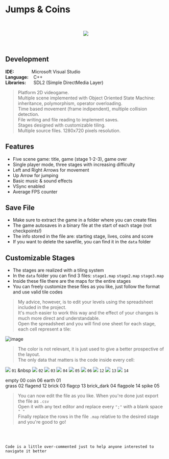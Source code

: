 # Jumps & Coins
<br/>

<p align="center">
  <img src="http://emanuelecarrino.altervista.org/images/portfolio/platform_1280x720.png" />
</p>
<br/>

## Development
**IDE:** &nbsp;&nbsp;&nbsp;&nbsp;&nbsp;&nbsp;&nbsp;&nbsp;&nbsp;&nbsp;&nbsp;&nbsp; Microsoft Visual Studio  
**Language:** &nbsp;&nbsp; C++  
**Libraries:** &nbsp;&nbsp;&nbsp;&nbsp; SDL2 (Simple DirectMedia Layer)
<br/>
> Platform 2D videogame.  
> Multiple scene implemented with Object Oriented State Machine:  
> inheritance, polymorphism, operator overloading.  
> Time based movement (frame indipendent), multiple collision detection.  
> File writing and file reading to implement saves.  
> Stages designed with customizable tiling.  
> Multiple source files. 1280x720 pixels resolution.  

## Features
* Five scene game: title, game (stage 1-2-3), game over
* Single player mode, three stages with increasing difficulty
* Left and Right Arrows for movement
* Up Arrow for jumping
* Basic music & sound effects
* VSync enabled
* Average FPS counter

## Save File
* Make sure to extract the game in a folder where you can create files
* The game autosaves  in a binary file at the start of each stage (not checkpoints!)
* The info stored in the file are: starting stage, lives, coins and score
* If you want to delete the savefile, you can find it in the `data` folder 

## Customizable Stages
* The stages are realized with a tiling system
* In the `data` folder you can find 3 files: `stage1.map`  `stage2.map`  `stage3.map`
* Inside these file there are the maps for the entire stages
* You can freely customize these files as you like, just follow the format and use valid tile codes

> My advice, however, is to edit your levels using the spreadsheet included in the project.  
> It's much easier to work this way and the effect of your changes is much more direct and understandable.  
> Open the spreadsheet and you will find one sheet for each stage, each cell represent a tile:  
  
![image](https://user-images.githubusercontent.com/88102377/169651515-5b4b144c-2eea-4462-8a1e-27a5d8284408.png)
  
> The color is not relevant, it is just used to give a better prospective of the layout.  
> The only data that matters is the code inside every cell:  

<img display="flex" src="https://user-images.githubusercontent.com/88102377/169842473-5d66d0e1-bac5-42e5-a742-d17cc75aefee.png">  `01` &nbsp
<img display="flex" src="https://user-images.githubusercontent.com/88102377/169850543-4028d58d-93ae-4fe6-87e3-d10074f3ffc4.png">  `02` 
<img display="flex" src="https://user-images.githubusercontent.com/88102377/169850288-c57e448f-7abf-4adc-a1d2-5e7ceb4e3456.png">  `03` 
<img display="flex" src="https://user-images.githubusercontent.com/88102377/169850304-73fbe59a-a557-4389-a8d4-9db72ce8c279.png">  `04` 
<img display="flex" src="https://user-images.githubusercontent.com/88102377/169848922-f72913aa-c8e0-4301-9613-00655d39d21f.png">  `05` 
<img display="flex" src="https://user-images.githubusercontent.com/88102377/169848937-939414ca-3329-47ac-a97d-32a94c3aa7ea.png">  `06` 
<img display="flex" src="https://user-images.githubusercontent.com/88102377/169848986-cd89ec1e-5d64-4879-99e2-55fa775e8ee9.png">  `12` 
<img display="flex" src="https://user-images.githubusercontent.com/88102377/169848995-2349ae62-b0e3-4bae-bcc9-c3f7eb02c74b.png">  `13` 
<img display="flex" src="https://user-images.githubusercontent.com/88102377/169849000-1867815a-9e9b-487c-b053-b086a992e04a.png">  `14` 

	

empty				00						coin				06
earth				01										
grass				02						flagend				12
brick				03						flagcp				13
brick_dark	04						flagpole			14
spike				05										


> You can now edit the file as you like. When you're done just export the file as `.csv`  
> Open it with any text editor and replace every `";"` with a blank space `" "`  
> Finally replace the rows in the file `.map` relative to the desired stage and you're good to go!  

<br/>
<br/>

`Code is a little over-commented just to help anyone interested to navigate it better`  
